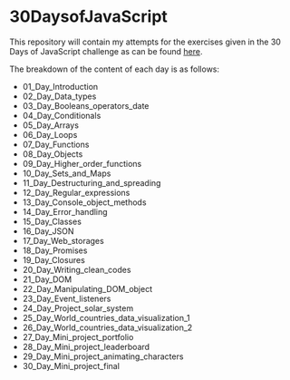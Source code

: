 # 30DaysofJavaScript

This repository will contain my attempts for the exercises given in the  30 Days of JavaScript challenge as can be found [here](<https://github.com/Asabeneh/30-Days-Of-JavaScript>).

The breakdown of the content of each day is as follows:

- 01_Day_Introduction
- 02_Day_Data_types
- 03_Day_Booleans_operators_date
- 04_Day_Conditionals
- 05_Day_Arrays
- 06_Day_Loops
- 07_Day_Functions
- 08_Day_Objects
- 09_Day_Higher_order_functions
- 10_Day_Sets_and_Maps
- 11_Day_Destructuring_and_spreading
- 12_Day_Regular_expressions
- 13_Day_Console_object_methods
- 14_Day_Error_handling
- 15_Day_Classes
- 16_Day_JSON
- 17_Day_Web_storages
- 18_Day_Promises
- 19_Day_Closures
- 20_Day_Writing_clean_codes
- 21_Day_DOM
- 22_Day_Manipulating_DOM_object
- 23_Day_Event_listeners
- 24_Day_Project_solar_system
- 25_Day_World_countries_data_visualization_1
- 26_Day_World_countries_data_visualization_2
- 27_Day_Mini_project_portfolio
- 28_Day_Mini_project_leaderboard
- 29_Day_Mini_project_animating_characters
- 30_Day_Mini_project_final
